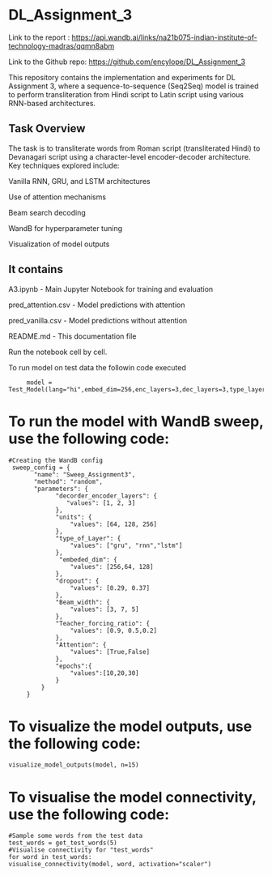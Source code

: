 # DL_Assignment_3
Link to the report : https://api.wandb.ai/links/na21b075-indian-institute-of-technology-madras/qqmn8abm

Link to the Github repo: https://github.com/encylope/DL_Assignment_3

This repository contains the implementation and experiments for DL Assignment 3, where a sequence-to-sequence (Seq2Seq) model is trained to perform transliteration from Hindi script to Latin script using various RNN-based architectures.
## Task Overview

The task is to transliterate words from Roman script (transliterated Hindi) to Devanagari script using a character-level encoder-decoder architecture. Key techniques explored include:

Vanilla RNN, GRU, and LSTM architectures

Use of attention mechanisms

Beam search decoding

WandB for hyperparameter tuning

Visualization of model outputs 

## It contains

A3.ipynb -	Main Jupyter Notebook for training and evaluation

pred_attention.csv	- Model predictions with attention

pred_vanilla.csv	- Model predictions without attention

README.md	- This documentation file

Run the notebook cell by cell.

To run model on test data the followin code executed

         model = Test_Model(lang="hi",embed_dim=256,enc_layers=3,dec_layers=3,type_layer="lstm",units=256,dropout=0.2,attention=True)     
# To run the model with WandB sweep, use the following code:

    #Creating the WandB config
     sweep_config = {
           "name": "Sweep_Assignment3",
           "method": "random",
           "parameters": {
                 "decorder_encoder_layers": {
                    "values": [1, 2, 3]
                 },
                 "units": {
                     "values": [64, 128, 256]
                 },
                 "type_of_Layer": {
                     "values": ["gru", "rnn","lstm"]
                 },
                  "embeded_dim": {
                     "values": [256,64, 128]
                 },
                 "dropout": {
                     "values": [0.29, 0.37]
                 },
                 "Beam_width": {
                     "values": [3, 7, 5]
                 },
                 "Teacher_forcing_ratio": {
                     "values": [0.9, 0.5,0.2]
                 },
                 "Attention": {
                     "values": [True,False]
                 },
                 "epochs":{
                     "values":[10,20,30]
                 }
             }
         }
# To visualize the model outputs, use the following code:

    visualize_model_outputs(model, n=15)

# To visualise the model connectivity, use the following code:

    #Sample some words from the test data
    test_words = get_test_words(5)
    #Visualise connectivity for "test_words"
    for word in test_words:
    visualise_connectivity(model, word, activation="scaler")



